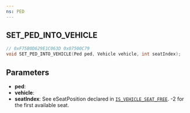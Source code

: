 ```yaml
---
ns: PED
---
```

## SET_PED_INTO_VEHICLE

```c
// 0xF75B0D629E1C063D 0x07500C79
void SET_PED_INTO_VEHICLE(Ped ped, Vehicle vehicle, int seatIndex);
```

## Parameters
* **ped**: 
* **vehicle**: 
* **seatIndex**: See eSeatPosition declared in [`IS_VEHICLE_SEAT_FREE`](#_0x22AC59A870E6A669). -2 for the first available seat.

